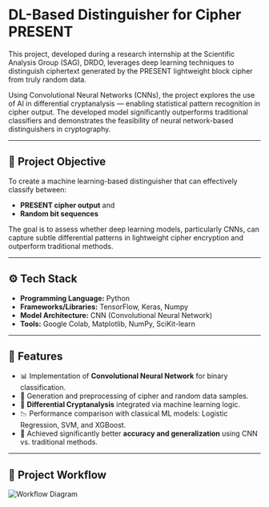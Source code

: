 # DL-Based Distinguisher for Cipher PRESENT

This project, developed during a research internship at the Scientific Analysis Group (SAG), DRDO, leverages deep learning techniques to distinguish ciphertext generated by the PRESENT lightweight block cipher from truly random data.

Using Convolutional Neural Networks (CNNs), the project explores the use of AI in differential cryptanalysis — enabling statistical pattern recognition in cipher output. The developed model significantly outperforms traditional classifiers and demonstrates the feasibility of neural network-based distinguishers in cryptography.

---

## 📌 Project Objective

To create a machine learning-based distinguisher that can effectively classify between:
- **PRESENT cipher output** and  
- **Random bit sequences**

The goal is to assess whether deep learning models, particularly CNNs, can capture subtle differential patterns in lightweight cipher encryption and outperform traditional methods.

---

## ⚙️ Tech Stack

- **Programming Language:** Python  
- **Frameworks/Libraries:** TensorFlow, Keras, Numpy 
- **Model Architecture:** CNN (Convolutional Neural Network)  
- **Tools:** Google Colab, Matplotlib, NumPy, SciKit-learn

---

## 🚀 Features

- 📊 Implementation of **Convolutional Neural Network** for binary classification.
- 🔁 Generation and preprocessing of cipher and random data samples.
- 🔎 **Differential Cryptanalysis** integrated via machine learning logic.
- 📉 Performance comparison with classical ML models: Logistic Regression, SVM, and XGBoost.
- 🧠 Achieved significantly better **accuracy and generalization** using CNN vs. traditional methods.

---

## 📸 Project Workflow

![Workflow Diagram](images/workflow-diagram.png)
